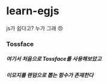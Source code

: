 # learn-egjs

js가 쉽다고? 누가 그래 😠

### Tossface
##### 여기서 처음으로 Tossface를 사용해보았고
##### 이모지를 랜덤으로 뽑는 함수가 존재한다
